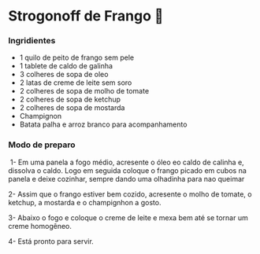 # Strogonoff de Frango :chicken:

### Ingridientes

* 1 quilo de peito de frango sem pele
* 1 tablete de caldo de galinha
* 3 colheres de sopa de oleo
* 2 latas de creme de leite sem soro
* 2 colheres de sopa de molho de tomate
* 2 colheres de sopa de ketchup
* 2 colheres de sopa de mostarda
* Champignon
* Batata palha e arroz branco para acompanhamento



### Modo de preparo

​	1- Em uma panela a fogo médio, acresente o óleo eo caldo de calinha e, dissolva o caldo. Logo em seguida coloque o frango picado em cubos na panela e deixe cozinhar, sempre dando uma olhadinha para nao queimar

2- Assim que o frango estiver bem cozido, acresente o molho de tomate, o ketchup, a mostarda e o champignhon a gosto.

3- Abaixo o fogo e coloque o creme de leite e mexa bem até se tornar um creme homogêneo.

4- Está pronto para servir.